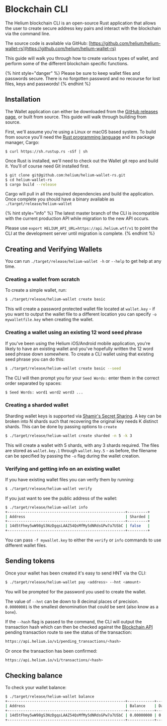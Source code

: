 # Blockchain CLI

The Helium blockchain CLI is an open-source Rust application that allows the user to create secure address key pairs and interact with the blockchain via the command line.

The source code is available via GitHub: [https://github.com/helium/helium-wallet-rs](https://github.com/helium/helium-wallet-rs)

This guide will walk you through how to create various types of wallet, and perform some of the different blockchain specific functions.

{% hint style="danger" %}
Please be sure to keep wallet files and passwords secure. There is no forgotten password and no recourse for lost files, keys and passwords!
{% endhint %}

## Installation

The Wallet application can either be downloaded from the [GitHub releases page](https://github.com/helium/helium-wallet-rs/releases), or built from source. This guide will walk through building from source.

First, we'll assume you're using a Linux or macOS based system. To build from source you'll need the [Rust programming language](https://www.rust-lang.org) and its package manager, Cargo:

```
$ curl https://sh.rustup.rs -sSf | sh
```

Once Rust is installed, we'll need to check out the Wallet git repo and build it. You'll of course need Git installed first.

```bash
$ git clone git@github.com:helium/helium-wallet-rs.git
$ cd helium-wallet-rs
$ cargo build --release
```

Cargo will pull in all the required dependencies and build the application. Once complete you should have a binary available as `./target/release/helium-wallet`

{% hint style="info" %}
The latest master branch of the CLI is incompatible with the current production API while migration to the new API occurs.

Please use `export HELIUM_API_URL=https://api.helium.wtf/v1` to point the CLI at the development server until migration is complete.
{% endhint %}

## Creating and Verifying Wallets

You can run `./target/release/helium-wallet -h` or `--help` to get help at any time. 

### Creating a wallet from scratch

To create a simple wallet, run:

```bash
$ ./target/release/helium-wallet create basic
```

This will create a password protected wallet file located at `wallet.key` - if you want to output the wallet file to a different location you can specify `-o mywalletfile.key` when creating the wallet.

### Creating a wallet using an existing 12 word seed phrase

If you've been using the Helium iOS/Android mobile application, you're likely to have an existing wallet and you've hopefully written the 12 word seed phrase down somewhere. To create a CLI wallet using that existing seed phrase you can do this:

```bash
$ ./target/release/helium-wallet create basic --seed
```

The CLI will then prompt you for your `Seed Words:` enter them in the correct order separated by spaces:

```bash
$ Seed Words: word1 word2 word3 ...
```

### Creating a sharded wallet

Sharding wallet keys is supported via [Shamir's Secret Sharing](https://github.com/dsprenkels/sss). A key can be broken into N shards such that recovering the original key needs K distinct shards. This can be done by passing options to `create`

```bash
$ ./target/release/helium-wallet create sharded -n 5 -k 3
```

This will create a wallet with 5 shards, with any 3 shards required. The files are stored as `wallet.key.1` through `wallet.key.5` - as before, the filename can be specified by passing the `-o` flag during the wallet creation.

### Verifying and getting info on an existing wallet

If you have existing wallet files you can verify them by running:

```bash
$ ./target/release/helium-wallet verify 
```

If you just want to see the public address of the wallet:

```bash
$ ./target/release/helium-wallet info
+-----------------------------------------------------+---------+
| Address                                             | Sharded |
+-----------------------------------------------------+---------+
| 14d5tFhmy5wW98gS3NzDgqsLAAZ54QsMfMy5dNRdsGPw7a7USbC | false   |
+-----------------------------------------------------+---------+
```

You can pass `-f mywallet.key` to either the `verify` or `info` commands to use different wallet files.

## Sending tokens

Once your wallet has been created it's easy to send HNT via the CLI:

```bash
$ ./target/release/helium-wallet pay <address> --hnt <amount>
```

You will be prompted for the password you used to create the wallet.

The value of `--hnt` can be down to 8 decimal places of precision. `0.00000001` is the smallest denomination that could be sent \(also know as a `bone`\).

If the `--hash` flag is passed to the command, the CLI will output the transaction hash which can then be checked against the [Blockchain API](https://developer.helium.com/blockchain/api#get-pending-transaction-status) pending transaction route to see the status of the transaction: 

```bash
https://api.helium.io/v1/pending_transactions/<hash>
```

Or once the transaction has been confirmed:

```bash
https://api.helium.io/v1/transactions/<hash>
```

## Checking balance

To check your wallet balance:

```bash
$ ./target/release/helium-wallet balance
+-----------------------------------------------------+------------+--------------+-----------------+
| Address                                             | Balance    | Data Credits | Security Tokens |
+-----------------------------------------------------+------------+--------------+-----------------+
| 14d5tFhmy5wW98gS3NzDgqsLAAZ54QsMfMy5dNRdsGPw7a7USbC | 0.00000000 | 0            | 0               |
+-----------------------------------------------------+------------+--------------+-----------------+
```

